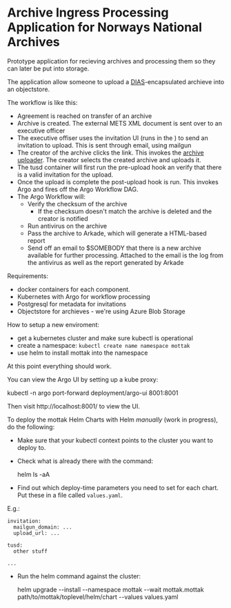 # Archive Ingress Processing Application for Norways National Archives


Prototype application for recieving archives and processing them so they can later be put into storage.

The application allow someone to upload a [DIAS](https://www.arkivverket.no/forvaltning-og-utvikling/regelverk-og-standarder/dias-prosjektet-digital-arkivpakkestruktur)-encapsulated archieve into an objectstore. 

The workflow is like this:
 - Agreement is reached on transfer of an archive
 - Archive is created. The external METS XML document is sent over to an executive officer
 - The executive offiser uses the invitation UI (runs in the ) to send an invitation to upload. This is sent through email, using mailgun
 - The creator of the archive clicks the link. This invokes the [archive uploader](https://github.com/arkivverket/archive-uploader). The creator selects the created archive and uploads it.
 - The tusd container will first run the pre-upload hook an verify that there is a valid invitation for the upload.
 - Once the upload is complete the post-upload hook is run. This invokes Argo and fires off the Argo Workflow DAG.
 - The Argo Workflow will:
   - Verify the checksum of the archive
     - If the checksum doesn't match the archive is deleted and the creator is notified
   - Run antivirus on the archive
   - Pass the archive to Arkade, which will generate a HTML-based report
   - Send off an email to $SOMEBODY that there is a new archive available for further processing. Attached to the email is the log from the antivirus as well as the report generated by Arkade
  

Requirements:
 - docker containers for each component.
 - Kubernetes with Argo for workflow processing
 - Postgresql for metadata for invitations
 - Objectstore for archieves - we're using Azure Blob Storage

How to setup a new enviroment:
 - get a kubernetes cluster and make sure kubectl is operational
 - create a namespace: ```kubectl create name namespace mottak```
 - use helm to install mottak into the namespace


At this point everything should work.

You can view the Argo UI by setting up a kube proxy:

kubectl -n argo port-forward deployment/argo-ui 8001:8001

Then visit http://localhost:8001/ to view the UI.


To deploy the mottak Helm Charts with Helm _manually_ (work in progress), do the following:

* Make sure that your kubectl context points to the cluster you want to deploy to.

* Check what is already there with the command:

    helm ls -aA
    
* Find out which deploy-time parameters you need to set for each chart. Put these in a file called `values.yaml`.

E.g.:

```
invitation:
  mailgun_domain: ...
  upload_url: ...

tusd:
  other stuff

...
```

* Run the helm command against the cluster:

    helm upgrade --install --namespace mottak --wait mottak.mottak path/to/mottak/toplevel/helm/chart --values values.yaml
